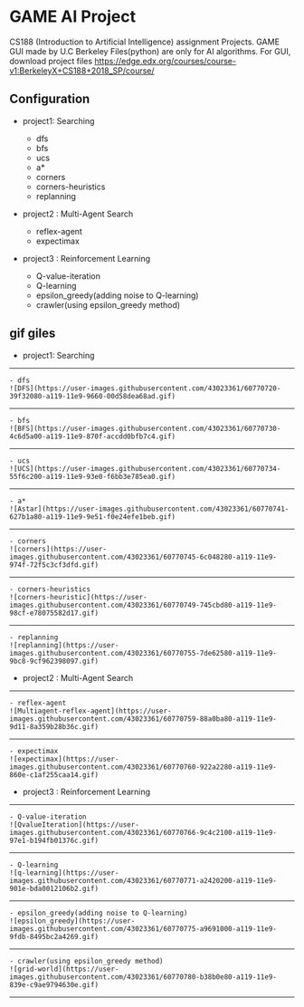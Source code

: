 # GAME AI Project

CS188 (Introduction to Artificial Intelligence) assignment Projects.
GAME GUI made by U.C Berkeley 
Files(python) are only for AI algorithms.
For GUI, download project files https://edge.edx.org/courses/course-v1:BerkeleyX+CS188+2018_SP/course/

## Configuration
* project1: Searching
	- dfs
	- bfs
	- ucs
	- a*
	- corners
	- corners-heuristics
	- replanning

* project2 : Multi-Agent Search
	- reflex-agent
	- expectimax

* project3 : Reinforcement Learning
	- Q-value-iteration
	- Q-learning
	- epsilon_greedy(adding noise to Q-learning)
	- crawler(using epsilon_greedy method)

## gif giles

* project1: Searching
***
	- dfs
	![DFS](https://user-images.githubusercontent.com/43023361/60770720-39f32080-a119-11e9-9660-00d58dea68ad.gif)
***
	- bfs
	![BFS](https://user-images.githubusercontent.com/43023361/60770730-4c6d5a00-a119-11e9-870f-accdd0bfb7c4.gif)
***
	- ucs
	![UCS](https://user-images.githubusercontent.com/43023361/60770734-55f6c200-a119-11e9-93e0-f6bb3e785ea0.gif)
***
	- a*
	![Astar](https://user-images.githubusercontent.com/43023361/60770741-627b1a80-a119-11e9-9e51-f0e24efe1beb.gif)
***
	- corners
	![corners](https://user-images.githubusercontent.com/43023361/60770745-6c048280-a119-11e9-974f-72f5c3cf3dfd.gif)
***
	- corners-heuristics
	![corners-heuristic](https://user-images.githubusercontent.com/43023361/60770749-745cbd80-a119-11e9-98cf-e78075582d17.gif)
***
	- replanning
	![replanning](https://user-images.githubusercontent.com/43023361/60770755-7de62580-a119-11e9-9bc8-9cf962398097.gif)


* project2 : Multi-Agent Search
***	
	- reflex-agent
	![Multiagent-reflex-agent](https://user-images.githubusercontent.com/43023361/60770759-88a0ba80-a119-11e9-9d11-8a359b28b36c.gif)
***
	- expectimax
	![expectimax](https://user-images.githubusercontent.com/43023361/60770760-922a2280-a119-11e9-860e-c1af255caa14.gif)


* project3 : Reinforcement Learning
***
	- Q-value-iteration
	![QvalueIteration](https://user-images.githubusercontent.com/43023361/60770766-9c4c2100-a119-11e9-97e1-b194fb01376c.gif)
***
	- Q-learning
	![q-learning](https://user-images.githubusercontent.com/43023361/60770771-a2420200-a119-11e9-901e-bda0012106b2.gif)
***
	- epsilon_greedy(adding noise to Q-learning)
	![epsilon_greedy](https://user-images.githubusercontent.com/43023361/60770775-a9691000-a119-11e9-9fdb-8495bc2a4269.gif)
***
	- crawler(using epsilon_greedy method)
	![grid-world](https://user-images.githubusercontent.com/43023361/60770780-b38b0e80-a119-11e9-839e-c9ae9794630e.gif)
***

